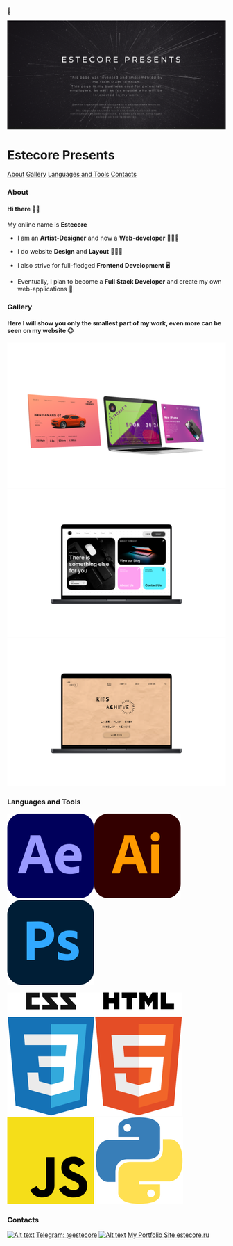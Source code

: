  👋

[![MyIntro](intro__page.png)](https://estecore.ru/ 'My portfolio site')
# Estecore Presents


[About](#about)
[Gallery](#gallery)
[Languages and Tools](#lang)
[Contacts](#contacts)
<!-- [Blog](#blog) -->


### About
<a id='about'></a>

#### __Hi__ there 👋🏻

My online name is __Estecore__

* I am an __Artist-Designer__ and now a __Web-developer__ 👨🏻‍🎨

* I do website __Design__ and __Layout__ 👨🏻‍💻

* I also strive for full-fledged __Frontend Development__ 🖥

* Eventually, I plan to become a __Full Stack Developer__ and create my own web-applications 👾


### Gallery
<a id='gallery'></a>

#### Here I will show you only the smallest part of my work, even more can be seen on my website 😉

![Web-design](img1-3.png)
![Web-design](img4-3.png)
![Web-design](img6-3.png)


### Languages and Tools
<a id='lang'></a>

![Alt text](ae.svg)![Alt text](ai.svg)![Alt text](ps.svg)

![Alt text](css.svg)![Alt text](html.svg)![Alt text](js.svg)
![Alt text](python.svg)


### Contacts
<a id='contacts'></a>

[![Alt text](svg/tg.svg)](https://t.me/estecore) [Telegram: @estecore](https://t.me/estecore)
[![Alt text](svg/web.svg)](https://estecore.ru) [My Portfolio Site estecore.ru](https://estecore.ru)


<!-- ### Blog Post
<a id='blog'></a> -->

